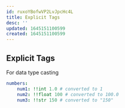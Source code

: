 ```yaml
---
id: ruxoYBofwVP2LvJpcHc4L
title: Explicit Tags
desc: ''
updated: 1645151100599
created: 1645151100599
---
```


## Explicit Tags

For data type casting

```yaml
numbers:
    num1: !!int 1.0 # converted to 1
    num2: !!float 100 # converted to 100.0
    num3: !!str 150 # converted to "150"
```
